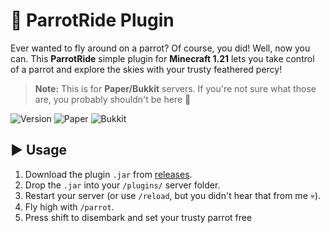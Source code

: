 # 🦜 ParrotRide Plugin

Ever wanted to fly around on a parrot? Of course, you did! Well, now you can. This **ParrotRide** simple plugin for **Minecraft 1.21** lets you take control of a parrot and explore the skies with your trusty feathered percy!

> **Note:** This is for **Paper/Bukkit** servers. If you're not sure what those are, you probably shouldn't be here 🤡

![Version](https://img.shields.io/badge/Minecraft-1.21-brightgreen) ![Paper](https://img.shields.io/badge/Server-Paper-important) ![Bukkit](https://img.shields.io/badge/API-Bukkit-orange)

## ▶️ Usage

1. Download the plugin `.jar` from [releases](https://github.com/parrotRide/releases).
2. Drop the `.jar` into your `/plugins/` server folder.
3. Restart your server (or use `/reload`, but you didn't hear that from me 💀).
4. Fly high with `/parrot`.
5. Press shift to disembark and set your trusty parrot free
